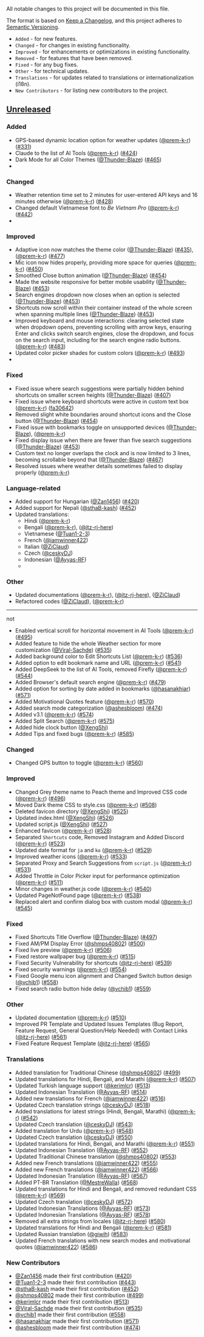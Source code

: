 All notable changes to this project will be documented in this file.

The format is based on [Keep a Changelog](https://keepachangelog.com/en/1.1.0/),
and this project adheres to [Semantic Versioning](https://semver.org/spec/v2.0.0.html).

- `Added` - for new features.
- `Changed` - for changes in existing functionality.
- `Improved` - for enhancements or optimizations in existing functionality.
- `Removed` - for features that have been removed.
- `Fixed` - for any bug fixes.
- `Other` - for technical updates.
- `Translations` - for updates related to translations or internationalization (i18n).
- `New Contributors` - for listing new contributors to the project.

## [Unreleased](https://github.com/XengShi/materialYouNewTab/compare/v3.1...main)

### Added
- GPS-based dynamic location option for weather updates ([@prem-k-r](https://github.com/prem-k-r)) ([#331](https://github.com/XengShi/materialYouNewTab/pull/331))
- Claude to the list of AI Tools ([@prem-k-r](https://github.com/prem-k-r)) ([#424](https://github.com/XengShi/materialYouNewTab/pull/424))
- Dark Mode for all Color Themes ([@Thunder-Blaze](https://github.com/Thunder-Blaze)) ([#465](https://github.com/XengShi/materialYouNewTab/pull/465))
- 

### Changed
- Weather retention time set to 2 minutes for user-entered API keys and 16 minutes otherwise ([@prem-k-r](https://github.com/prem-k-r)) ([#428](https://github.com/XengShi/materialYouNewTab/pull/428))
- Changed default Vietnamese font to *Be Vietnam Pro* ([@prem-k-r](https://github.com/prem-k-r)) ([#442](https://github.com/XengShi/materialYouNewTab/pull/442))
- 

### Improved
- Adaptive icon now matches the theme color ([@Thunder-Blaze](https://github.com/Thunder-Blaze)) ([#435](https://github.com/XengShi/materialYouNewTab/pull/435)), ([@prem-k-r](https://github.com/prem-k-r)) ([#477](https://github.com/XengShi/materialYouNewTab/pull/477))
- Mic icon now hides properly, providing more space for queries ([@prem-k-r](https://github.com/prem-k-r)) ([#450](https://github.com/XengShi/materialYouNewTab/pull/450))
- Smoothed Close button animation ([@Thunder-Blaze](https://github.com/Thunder-Blaze)) ([#454](https://github.com/XengShi/materialYouNewTab/pull/454))
- Made the website responsive for better mobile usability ([@Thunder-Blaze](https://github.com/Thunder-Blaze)) ([#453](https://github.com/XengShi/materialYouNewTab/pull/453))
- Search engines dropdown now closes when an option is selected ([@Thunder-Blaze](https://github.com/Thunder-Blaze)) ([#453](https://github.com/XengShi/materialYouNewTab/pull/453))
- Shortcuts now scroll within their container instead of the whole screen when spanning multiple lines ([@Thunder-Blaze](https://github.com/Thunder-Blaze)) ([#453](https://github.com/XengShi/materialYouNewTab/pull/453))
- Improved keyboard and mouse interactions: clearing selected state when dropdown opens, preventing scrolling with arrow keys, ensuring Enter and clicks switch search engines, close the dropdown, and focus on the search input, including for the search engine radio buttons. ([@prem-k-r](https://github.com/prem-k-r)) ([#483](https://github.com/XengShi/materialYouNewTab/pull/483))
- Updated color picker shades for custom colors ([@prem-k-r](https://github.com/prem-k-r)) ([#493](https://github.com/XengShi/materialYouNewTab/pull/493))
- 

### Fixed
- Fixed issue where search suggestions were partially hidden behind shortcuts on smaller screen heights ([@Thunder-Blaze](https://github.com/Thunder-Blaze)) ([#407](https://github.com/XengShi/materialYouNewTab/pull/407))
- Fixed issue where keyboard shortcuts were active in custom text box ([@prem-k-r](https://github.com/prem-k-r)) ([fa30642](https://github.com/XengShi/materialYouNewTab/pull/413/commits/fa3064253c45cdedb0d95618a97e66ce39a67ad3))
- Removed slight white boundaries around shortcut icons and the Close button ([@Thunder-Blaze](https://github.com/Thunder-Blaze)) ([#454](https://github.com/XengShi/materialYouNewTab/pull/454))
- Fixed issue with bookmarks toggle on unsupported devices ([@Thunder-Blaze](https://github.com/Thunder-Blaze)), ([@prem-k-r](https://github.com/prem-k-r))
- Fixed display issue when there are fewer than five search suggestions ([@Thunder-Blaze](https://github.com/Thunder-Blaze)) ([#453](https://github.com/XengShi/materialYouNewTab/pull/453))
- Custom text no longer overlaps the clock and is now limited to 3 lines, becoming scrollable beyond that ([@Thunder-Blaze](https://github.com/Thunder-Blaze)) ([#467](https://github.com/XengShi/materialYouNewTab/pull/467))
- Resolved issues where weather details sometimes failed to display properly ([@prem-k-r](https://github.com/prem-k-r))


### Language-related
- Added support for Hungarian ([@Zan1456](https://github.com/Zan1456)) ([#420](https://github.com/XengShi/materialYouNewTab/pull/420))
- Added support for Nepali ([@sthaB-kash](https://github.com/sthaB-kash)) ([#452](https://github.com/XengShi/materialYouNewTab/pull/452))
- Updated translations:
  - Hindi ([@prem-k-r](https://github.com/prem-k-r))
  - Bengali ([@prem-k-r](https://github.com/prem-k-r)), ([@itz-rj-here](https://github.com/itz-rj-here))
  - Vietnamese ([@Tuan1-2-3](https://github.com/Tuan1-2-3))
  - French ([@iamwinner422](https://github.com/iamwinner422))
  - Italian ([@ZiClaud](https://github.com/ZiClaud))
  - Czech ([@ceskyDJ](https://github.com/ceskyDJ))
  - Indonesian ([@Ayyas-RF](https://github.com/Ayyas-RF))
  - 

### Other
- Updated documentations ([@prem-k-r](https://github.com/prem-k-r)), ([@itz-rj-here](https://github.com/itz-rj-here)), ([@ZiClaud](https://github.com/ZiClaud))
- Refactored codes ([@ZiClaud](https://github.com/ZiClaud)), ([@prem-k-r](https://github.com/prem-k-r))


--------
not

- Enabled vertical scroll for horizontal movement in AI Tools ([@prem-k-r](https://github.com/prem-k-r)) ([#495](https://github.com/XengShi/materialYouNewTab/pull/495))
- Added feature to hide the whole Weather section for more customization ([@Viral-Sachde](https://github.com/Viral-Sachde)) ([#535](https://github.com/XengShi/materialYouNewTab/pull/535))
- Added background color to Edit Shortcuts List ([@prem-k-r](https://github.com/prem-k-r)) ([#536](https://github.com/XengShi/materialYouNewTab/pull/536))
- Added option to edit bookmark name and URL ([@prem-k-r](https://github.com/prem-k-r)) ([#541](https://github.com/XengShi/materialYouNewTab/pull/541))
- Added DeepSeek to the list of AI Tools, removed Firefly ([@prem-k-r](https://github.com/prem-k-r)) ([#544](https://github.com/XengShi/materialYouNewTab/pull/544))
- Added Browser's default search engine ([@prem-k-r](https://github.com/prem-k-r)) ([#479](https://github.com/XengShi/materialYouNewTab/pull/479))
- Added option for sorting by date added in bookmarks ([@hasanakhiar](https://github.com/hasanakhiar)) ([#571](https://github.com/XengShi/materialYouNewTab/pull/571))
- Added Motivational Quotes feature ([@prem-k-r](https://github.com/prem-k-r)) ([#570](https://github.com/XengShi/materialYouNewTab/pull/570))
- Added search mode categorization ([@ashesbloom](https://github.com/ashesbloom)) ([#474](https://github.com/XengShi/materialYouNewTab/pull/474))
- Added v3.1 ([@prem-k-r](https://github.com/prem-k-r)) ([#574](https://github.com/XengShi/materialYouNewTab/pull/574))
- Added Split Search ([@prem-k-r](https://github.com/prem-k-r)) ([#575](https://github.com/XengShi/materialYouNewTab/pull/575))
- Added hide clock button ([@XengShi](https://github.com/XengShi))
- Added Tips and fixed bugs ([@prem-k-r](https://github.com/prem-k-r)) ([#585](https://github.com/XengShi/materialYouNewTab/pull/585))

### Changed
- Changed GPS button to toggle ([@prem-k-r](https://github.com/prem-k-r)) ([#560](https://github.com/XengShi/materialYouNewTab/pull/560))

### Improved
- Changed Grey theme name to Peach theme and Improved CSS code ([@prem-k-r](https://github.com/prem-k-r)) ([#496](https://github.com/XengShi/materialYouNewTab/pull/496))
- Moved Dark theme CSS to style.css ([@prem-k-r](https://github.com/prem-k-r)) ([#508](https://github.com/XengShi/materialYouNewTab/pull/508))
- Deleted favicon directory ([@XengShi](https://github.com/XengShi)) ([#525](https://github.com/XengShi/materialYouNewTab/pull/525))
- Updated index.html ([@XengShi](https://github.com/XengShi)) ([#526](https://github.com/XengShi/materialYouNewTab/pull/526))
- Updated script.js ([@XengShi](https://github.com/XengShi)) ([#527](https://github.com/XengShi/materialYouNewTab/pull/527))
- Enhanced favicon ([@prem-k-r](https://github.com/prem-k-r)) ([#528](https://github.com/XengShi/materialYouNewTab/pull/528))
- Separated `Shortcuts` code, Removed Instagram and Added Discord ([@prem-k-r](https://github.com/prem-k-r)) ([#523](https://github.com/XengShi/materialYouNewTab/pull/523))
- Updated date format for `ja` and `ko` ([@prem-k-r](https://github.com/prem-k-r)) ([#529](https://github.com/XengShi/materialYouNewTab/pull/529))
- Improved weather icons ([@prem-k-r](https://github.com/prem-k-r)) ([#533](https://github.com/XengShi/materialYouNewTab/pull/533))
- Separated Proxy and Search Suggestions from `script.js` ([@prem-k-r](https://github.com/prem-k-r)) ([#531](https://github.com/XengShi/materialYouNewTab/pull/531))
- Added Throttle in Color Picker input for performance optimization ([@prem-k-r](https://github.com/prem-k-r)) ([#511](https://github.com/XengShi/materialYouNewTab/pull/511))
- Minor changes in weather.js code ([@prem-k-r](https://github.com/prem-k-r)) ([#540](https://github.com/XengShi/materialYouNewTab/pull/540))
- Updated PageNotFound page ([@prem-k-r](https://github.com/prem-k-r)) ([#538](https://github.com/XengShi/materialYouNewTab/pull/538))
- Replaced alert and confirm dialog box with custom modal ([@prem-k-r](https://github.com/prem-k-r)) ([#545](https://github.com/XengShi/materialYouNewTab/pull/545))

### Fixed
- Fixed Shortcuts Title Overflow ([@Thunder-Blaze](https://github.com/Thunder-Blaze)) ([#497](https://github.com/XengShi/materialYouNewTab/pull/497))
- Fixed AM/PM Display Error ([@shmps40802](https://github.com/shmps40802)) ([#500](https://github.com/XengShi/materialYouNewTab/pull/500))
- Fixed live preview ([@prem-k-r](https://github.com/prem-k-r)) ([#506](https://github.com/XengShi/materialYouNewTab/pull/506))
- Fixed restore wallpaper bug ([@prem-k-r](https://github.com/prem-k-r)) ([#515](https://github.com/XengShi/materialYouNewTab/pull/515))
- Fixed Security Vulnerability for shortcuts ([@itz-rj-here](https://github.com/itz-rj-here)) ([#539](https://github.com/XengShi/materialYouNewTab/pull/539))
- Fixed security warnings ([@prem-k-r](https://github.com/prem-k-r)) ([#554](https://github.com/XengShi/materialYouNewTab/pull/554))
- Fixed Google menu icon alignment and Changed Switch button design ([@vchib1](https://github.com/vchib1)) ([#558](https://github.com/XengShi/materialYouNewTab/pull/558))
- Fixed search radio button hide delay ([@vchib1](https://github.com/vchib1)) ([#559](https://github.com/XengShi/materialYouNewTab/pull/559))

### Other
- Updated documentation ([@prem-k-r](https://github.com/prem-k-r)) ([#510](https://github.com/XengShi/materialYouNewTab/pull/510))
- Improved PR Template and Updated Issues Templates (Bug Report, Feature Request, General Question/Help Needed) with Contact Links ([@itz-rj-here](https://github.com/itz-rj-here)) ([#561](https://github.com/XengShi/materialYouNewTab/pull/561))
- Fixed Feature Request Template ([@itz-rj-here](https://github.com/itz-rj-here)) ([#565](https://github.com/XengShi/materialYouNewTab/pull/565))

### Translations
- Added translation for Traditional Chinese ([@shmps40802](https://github.com/shmps40802)) ([#499](https://github.com/XengShi/materialYouNewTab/pull/499))
- Updated translations for Hindi, Bengali, and Marathi ([@prem-k-r](https://github.com/prem-k-r)) ([#507](https://github.com/XengShi/materialYouNewTab/pull/507))
- Updated Turkish language support ([@kerimlcr](https://github.com/kerimlcr)) ([#513](https://github.com/XengShi/materialYouNewTab/pull/513))
- Updated Indonesian Translation ([@Ayyas-RF](https://github.com/Ayyas-RF)) ([#514](https://github.com/XengShi/materialYouNewTab/pull/514))
- Added new translations for French ([@iamwinner422](https://github.com/iamwinner422)) ([#516](https://github.com/XengShi/materialYouNewTab/pull/516))
- Updated Czech translation strings ([@ceskyDJ](https://github.com/ceskyDJ)) ([#518](https://github.com/XengShi/materialYouNewTab/pull/518))
- Added translations for latest strings (Hindi, Bengali, Marathi) ([@prem-k-r](https://github.com/prem-k-r)) ([#542](https://github.com/XengShi/materialYouNewTab/pull/542))
- Updated Czech translation ([@ceskyDJ](https://github.com/ceskyDJ)) ([#543](https://github.com/XengShi/materialYouNewTab/pull/543))
- Added translation for Urdu ([@prem-k-r](https://github.com/prem-k-r)) ([#548](https://github.com/XengShi/materialYouNewTab/pull/548))
- Updated Czech translation ([@ceskyDJ](https://github.com/ceskyDJ)) ([#550](https://github.com/XengShi/materialYouNewTab/pull/550))
- Updated translations for Hindi, Bengali, and Marathi ([@prem-k-r](https://github.com/prem-k-r)) ([#551](https://github.com/XengShi/materialYouNewTab/pull/551))
- Updated Indonesian Translation ([@Ayyas-RF](https://github.com/Ayyas-RF)) ([#552](https://github.com/XengShi/materialYouNewTab/pull/552))
- Updated Traditional Chinese translation ([@shmps40802](https://github.com/shmps40802)) ([#553](https://github.com/XengShi/materialYouNewTab/pull/553))
- Added new French translations ([@iamwinner422](https://github.com/iamwinner422)) ([#555](https://github.com/XengShi/materialYouNewTab/pull/555))
- Added new French translations ([@iamwinner422](https://github.com/iamwinner422)) ([#566](https://github.com/XengShi/materialYouNewTab/pull/566))
- Updated Indonesian Translation ([@Ayyas-RF](https://github.com/Ayyas-RF)) ([#567](https://github.com/XengShi/materialYouNewTab/pull/567))
- Added PT-BR Translation ([@MestreWalla](https://github.com/MestreWalla)) ([#568](https://github.com/XengShi/materialYouNewTab/pull/568))
- Updated translations for Hindi and Bengali, and removed redundant CSS ([@prem-k-r](https://github.com/prem-k-r)) ([#569](https://github.com/XengShi/materialYouNewTab/pull/569))
- Updated Czech translation ([@ceskyDJ](https://github.com/ceskyDJ)) ([#572](https://github.com/XengShi/materialYouNewTab/pull/572))
- Updated Indonesian Translations ([@Ayyas-RF](https://github.com/Ayyas-RF)) ([#573](https://github.com/XengShi/materialYouNewTab/pull/573))
- Updated Indonesian Translations ([@Ayyas-RF](https://github.com/Ayyas-RF)) ([#578](https://github.com/XengShi/materialYouNewTab/pull/578))
- Removed all extra strings from locales ([@itz-rj-here](https://github.com/itz-rj-here)) ([#580](https://github.com/XengShi/materialYouNewTab/pull/580))
- Updated translations for Hindi and Bengali ([@prem-k-r](https://github.com/prem-k-r)) ([#581](https://github.com/XengShi/materialYouNewTab/pull/581))
- Updated Russian translation ([@giwih](https://github.com/giwih)) ([#583](https://github.com/XengShi/materialYouNewTab/pull/583))
- Updated French translations with new search modes and motivational quotes ([@iamwinner422](https://github.com/iamwinner422)) ([#586](https://github.com/XengShi/materialYouNewTab/pull/586))

### New Contributors
- [@Zan1456](https://github.com/Zan1456) made their first contribution ([#420](https://github.com/XengShi/materialYouNewTab/pull/420))
- [@Tuan1-2-3](https://github.com/Tuan1-2-3) made their first contribution ([#443](https://github.com/XengShi/materialYouNewTab/pull/443))
- [@sthaB-kash](https://github.com/sthaB-kash) made their first contribution ([#452](https://github.com/XengShi/materialYouNewTab/pull/452))
- [@shmps40802](https://github.com/shmps40802) made their first contribution ([#499](https://github.com/XengShi/materialYouNewTab/pull/499))
- [@kerimlcr](https://github.com/kerimlcr) made their first contribution ([#513](https://github.com/XengShi/materialYouNewTab/pull/513))
- [@Viral-Sachde](https://github.com/Viral-Sachde) made their first contribution ([#535](https://github.com/XengShi/materialYouNewTab/pull/535))
- [@vchib1](https://github.com/vchib1) made their first contribution ([#558](https://github.com/XengShi/materialYouNewTab/pull/558))
- [@hasanakhiar](https://github.com/hasanakhiar) made their first contribution ([#571](https://github.com/XengShi/materialYouNewTab/pull/571))
- [@ashesbloom](https://github.com/ashesbloom) made their first contribution ([#474](https://github.com/XengShi/materialYouNewTab/pull/474))
